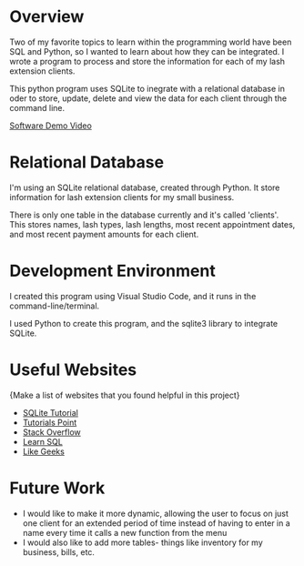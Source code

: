 # Overview

Two of my favorite topics to learn within the programming world have been SQL and Python, so I wanted to learn about how they can be integrated. I wrote a program to process and store the information for each of my lash extension clients.

This python program uses SQLite to inegrate with a relational database in oder to store, update, delete and view the data for each client through the command line.

[Software Demo Video](https://youtu.be/F9sDq59zerc)

# Relational Database

I'm using an SQLite relational database, created through Python. It store information for lash extension clients for my small business.

There is only one table in the database currently and it's called 'clients'. This stores names, lash types, lash lengths, most recent appointment dates, and most recent payment amounts for each client.

# Development Environment

I created this program using Visual Studio Code, and it runs in the command-line/terminal.

I used Python to create this program, and the sqlite3 library to integrate SQLite.

# Useful Websites

{Make a list of websites that you found helpful in this project}
* [SQLite Tutorial](https://www.sqlitetutorial.net/what-is-sqlite/)
* [Tutorials Point](https://www.tutorialspoint.com/sqlite/sqlite_python.htm)
* [Stack Overflow](https://stackoverflow.com/questions/1601151/how-do-i-check-in-sqlite-whether-a-table-exists)
* [Learn SQL](https://learnsql.com/cookbook/how-to-get-the-current-date-in-sqlite/)
* [Like Geeks](https://likegeeks.com/python-sqlite3-tutorial/)

# Future Work

* I would like to make it more dynamic, allowing the user to focus on just one client for an extended period of time instead of having to enter in a name every time it calls a new function from the menu
* I would also like to add more tables- things like inventory for my business, bills, etc.